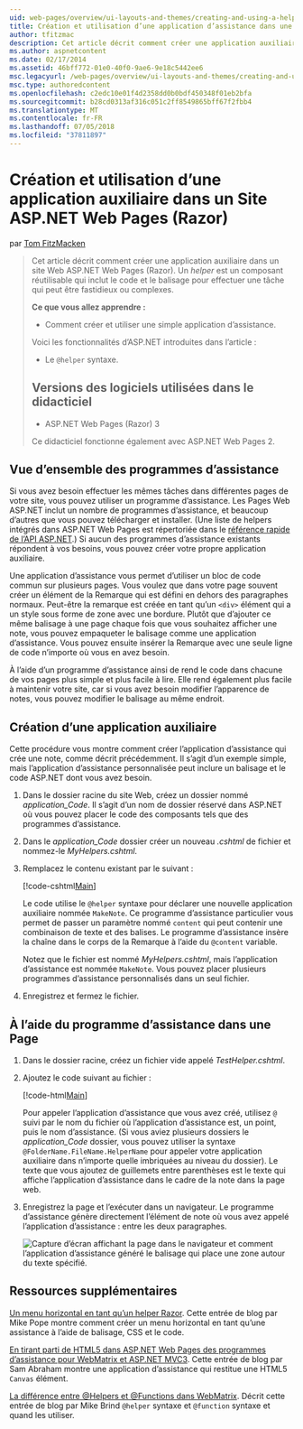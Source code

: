 ```yaml
---
uid: web-pages/overview/ui-layouts-and-themes/creating-and-using-a-helper-in-an-aspnet-web-pages-site
title: Création et utilisation d’une application d’assistance dans une application Web Pages (Razor) Site | Microsoft Docs
author: tfitzmac
description: Cet article décrit comment créer une application auxiliaire dans un site Web ASP.NET Web Pages (Razor). Une application d’assistance est un composant réutilisable qui inclut le code et le balisage perf...
ms.author: aspnetcontent
ms.date: 02/17/2014
ms.assetid: 46bff772-01e0-40f0-9ae6-9e18c5442ee6
msc.legacyurl: /web-pages/overview/ui-layouts-and-themes/creating-and-using-a-helper-in-an-aspnet-web-pages-site
msc.type: authoredcontent
ms.openlocfilehash: c2edc10e01f4d2358dd0b0bdf450348f01eb2bfa
ms.sourcegitcommit: b28cd0313af316c051c2ff8549865bff67f2fbb4
ms.translationtype: MT
ms.contentlocale: fr-FR
ms.lasthandoff: 07/05/2018
ms.locfileid: "37811897"
---
```

<a name="creating-and-using-a-helper-in-an-aspnet-web-pages-razor-site"></a>Création et utilisation d’une application auxiliaire dans un Site ASP.NET Web Pages (Razor)
====================
par [Tom FitzMacken](https://github.com/tfitzmac)

> Cet article décrit comment créer une application auxiliaire dans un site Web ASP.NET Web Pages (Razor). Un *helper* est un composant réutilisable qui inclut le code et le balisage pour effectuer une tâche qui peut être fastidieux ou complexes.
> 
> **Ce que vous allez apprendre :** 
> 
> - Comment créer et utiliser une simple application d’assistance.
> 
> Voici les fonctionnalités d’ASP.NET introduites dans l’article :
> 
> - Le `@helper` syntaxe.
>   
> 
> ## <a name="software-versions-used-in-the-tutorial"></a>Versions des logiciels utilisées dans le didacticiel
> 
> 
> - ASP.NET Web Pages (Razor) 3
>   
> 
> Ce didacticiel fonctionne également avec ASP.NET Web Pages 2.


## <a name="overview-of-helpers"></a>Vue d’ensemble des programmes d’assistance

Si vous avez besoin effectuer les mêmes tâches dans différentes pages de votre site, vous pouvez utiliser un programme d’assistance. Les Pages Web ASP.NET inclut un nombre de programmes d’assistance, et beaucoup d’autres que vous pouvez télécharger et installer. (Une liste de helpers intégrés dans ASP.NET Web Pages est répertoriée dans le [référence rapide de l’API ASP.NET](https://go.microsoft.com/fwlink/?LinkId=202907).) Si aucun des programmes d’assistance existants répondent à vos besoins, vous pouvez créer votre propre application auxiliaire.

Une application d’assistance vous permet d’utiliser un bloc de code commun sur plusieurs pages. Vous voulez que dans votre page souvent créer un élément de la Remarque qui est défini en dehors des paragraphes normaux. Peut-être la remarque est créée en tant qu’un `<div>` élément qui a un style sous forme de zone avec une bordure. Plutôt que d’ajouter ce même balisage à une page chaque fois que vous souhaitez afficher une note, vous pouvez empaqueter le balisage comme une application d’assistance. Vous pouvez ensuite insérer la Remarque avec une seule ligne de code n’importe où vous en avez besoin.

À l’aide d’un programme d’assistance ainsi de rend le code dans chacune de vos pages plus simple et plus facile à lire. Elle rend également plus facile à maintenir votre site, car si vous avez besoin modifier l’apparence de notes, vous pouvez modifier le balisage au même endroit.

## <a name="creating-a-helper"></a>Création d’une application auxiliaire

Cette procédure vous montre comment créer l’application d’assistance qui crée une note, comme décrit précédemment. Il s’agit d’un exemple simple, mais l’application d’assistance personnalisée peut inclure un balisage et le code ASP.NET dont vous avez besoin.

1. Dans le dossier racine du site Web, créez un dossier nommé *application\_Code*. Il s’agit d’un nom de dossier réservé dans ASP.NET où vous pouvez placer le code des composants tels que des programmes d’assistance.
2. Dans le *application\_Code* dossier créer un nouveau *.cshtml* de fichier et nommez-le *MyHelpers.cshtml*.
3. Remplacez le contenu existant par le suivant :

    [!code-cshtml[Main](creating-and-using-a-helper-in-an-aspnet-web-pages-site/samples/sample1.cshtml)]

    Le code utilise le `@helper` syntaxe pour déclarer une nouvelle application auxiliaire nommée `MakeNote`. Ce programme d’assistance particulier vous permet de passer un paramètre nommé `content` qui peut contenir une combinaison de texte et des balises. Le programme d’assistance insère la chaîne dans le corps de la Remarque à l’aide du `@content` variable.

    Notez que le fichier est nommé *MyHelpers.cshtml*, mais l’application d’assistance est nommée `MakeNote`. Vous pouvez placer plusieurs programmes d’assistance personnalisés dans un seul fichier.
4. Enregistrez et fermez le fichier.

## <a name="using-the-helper-in-a-page"></a>À l’aide du programme d’assistance dans une Page

1. Dans le dossier racine, créez un fichier vide appelé *TestHelper.cshtml*.
2. Ajoutez le code suivant au fichier :

    [!code-html[Main](creating-and-using-a-helper-in-an-aspnet-web-pages-site/samples/sample2.html)]

    Pour appeler l’application d’assistance que vous avez créé, utilisez `@` suivi par le nom du fichier où l’application d’assistance est, un point, puis le nom d’assistance. (Si vous aviez plusieurs dossiers le *application\_Code* dossier, vous pouvez utiliser la syntaxe `@FolderName.FileName.HelperName` pour appeler votre application auxiliaire dans n’importe quelle imbriquées au niveau du dossier). Le texte que vous ajoutez de guillemets entre parenthèses est le texte qui affiche l’application d’assistance dans le cadre de la note dans la page web.
3. Enregistrez la page et l’exécuter dans un navigateur. Le programme d’assistance génère directement l’élément de note où vous avez appelé l’application d’assistance : entre les deux paragraphes.

    ![Capture d’écran affichant la page dans le navigateur et comment l’application d’assistance généré le balisage qui place une zone autour du texte spécifié.](creating-and-using-a-helper-in-an-aspnet-web-pages-site/_static/image1.jpg)

## <a name="additional-resources"></a>Ressources supplémentaires


[Un menu horizontal en tant qu’un helper Razor](http://mikepope.com/blog/DisplayBlog.aspx?permalink=2341). Cette entrée de blog par Mike Pope montre comment créer un menu horizontal en tant qu’une assistance à l’aide de balisage, CSS et le code.

[En tirant parti de HTML5 dans ASP.NET Web Pages des programmes d’assistance pour WebMatrix et ASP.NET MVC3](http://geekswithblogs.net/wildturtle/archive/2010/11/08/html5-in-asp.net-web-pages-helpers-for-webmatrix-and_aspnet_mvc3.aspx). Cette entrée de blog par Sam Abraham montre une application d’assistance qui restitue une HTML5 `Canvas` élément.

[La différence entre @Helpers et @Functions dans WebMatrix](http://www.mikesdotnetting.com/Article/173/The-Difference-Between-@Helpers-and-@Functions-In-WebMatrix). Décrit cette entrée de blog par Mike Brind `@helper` syntaxe et `@function` syntaxe et quand les utiliser.
